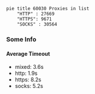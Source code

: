
```mermaid
pie title 60030 Proxies in list
    "HTTP" : 27669
    "HTTPS": 9671
    "SOCKS" : 30564
```

### Some Info
#### Average Timeout

- mixed: 3.6s
- http: 1.9s
- https: 8.2s
- socks: 5.2s
